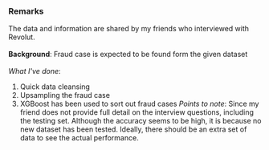 ### Remarks
The data and information are shared by my friends who interviewed with Revolut.<br><br>
**Background**: Fraud case is expected to be found form the given dataset<br><br>
*What I've done*:<br>
1. Quick data cleansing
2. Upsampling the fraud case
3. XGBoost has been used to sort out fraud cases
*Points to note*: Since my friend does not provide full detail on the interview questions, including the testing set. Although the accuracy seems to be high, it is because no new dataset has been tested. Ideally, there should be an extra set of data to see the actual performance. 